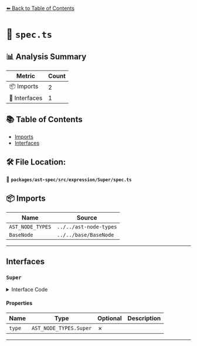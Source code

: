 [⬅️ Back to Table of Contents](../../../../../index.md)

# 📄 `spec.ts`

## 📊 Analysis Summary

| Metric | Count |
|--------|-------|
| 📦 Imports | 2 |
| 📐 Interfaces | 1 |

## 📚 Table of Contents

- [Imports](#imports)
- [Interfaces](#interfaces)

## 🛠️ File Location:
📂 **`packages/ast-spec/src/expression/Super/spec.ts`**

## 📦 Imports

| Name | Source |
|------|--------|
| `AST_NODE_TYPES` | `../../ast-node-types` |
| `BaseNode` | `../../base/BaseNode` |


---

## Interfaces

### `Super`

<details><summary>Interface Code</summary>

```ts
export interface Super extends BaseNode {
  type: AST_NODE_TYPES.Super;
}
```
</details>

#### Properties

| Name | Type | Optional | Description |
|------|------|----------|-------------|
| `type` | `AST_NODE_TYPES.Super` | ✗ |  |


---